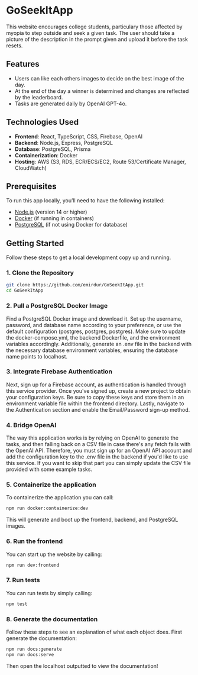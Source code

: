 # GoSeekItApp

This website encourages college students, particulary those affected by myopia to step outside and seek a given task. The user should take a picture of the description in the prompt given and upload it before the task resets.

## Features

- Users can like each others images to decide on the best image of the day.
- At the end of the day a winner is determined and changes are reflected by the leaderboard.
- Tasks are generated daily by OpenAI GPT-4o.

## Technologies Used

- **Frontend**: React, TypeScript, CSS, Firebase, OpenAI
- **Backend**: Node.js, Express, PostgreSQL
- **Database**: PostgreSQL, Prisma
- **Containerization**: Docker
- **Hosting**: AWS (S3, RDS, ECR/ECS/EC2, Route 53/Certificate Manager, CloudWatch)

## Prerequisites

To run this app locally, you’ll need to have the following installed:

- [Node.js](https://nodejs.org) (version 14 or higher)
- [Docker](https://www.docker.com) (if running in containers)
- [PostgreSQL](https://www.postgresql.org/) (if not using Docker for database)

## Getting Started

Follow these steps to get a local development copy up and running.

### 1. Clone the Repository

```bash
git clone https://github.com/emirdur/GoSeekItApp.git
cd GoSeekItApp
```

### 2. Pull a PostgreSQL Docker Image

Find a PostgreSQL Docker image and download it. Set up the username, password, and database name according to your preference, or use the default configuration (postgres, postgres, postgres). Make sure to update the docker-compose.yml, the backend Dockerfile, and the environment variables accordingly. Additionally, generate an .env file in the backend with the necessary database environment variables, ensuring the database name points to localhost.

### 3. Integrate Firebase Authentication

Next, sign up for a Firebase account, as authentication is handled through this service provider. Once you've signed up, create a new project to obtain your configuration keys. Be sure to copy these keys and store them in an environment variable file within the frontend directory. Lastly, navigate to the Authentication section and enable the Email/Password sign-up method.

### 4. Bridge OpenAI

The way this application works is by relying on OpenAI to generate the tasks, and then falling back on a CSV file in case there's any fetch fails with the OpenAI API. Therefore, you must sign up for an OpenAI API account and add the configuration key to the .env file in the backend if you'd like to use this service. If you want to skip that part you can simply update the CSV file provided with some example tasks.

### 5. Containerize the application

To containerize the application you can call:

```bash
npm run docker:containerize:dev
```

This will generate and boot up the frontend, backend, and PostgreSQL images.

### 6. Run the frontend

You can start up the website by calling:

```bash
npm run dev:frontend
```

### 7. Run tests

You can run tests by simply calling:

```bash
npm test
```

### 8. Generate the documentation

Follow these steps to see an explanation of what each object does. First generate the documentation:

```bash
npm run docs:generate
npm run docs:serve
```

Then open the localhost outputted to view the documentation!
